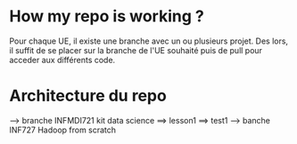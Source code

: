 # How my repo is working ?

Pour chaque UE, il existe une branche avec un ou plusieurs projet. Des lors, il suffit de se placer sur la branche de l'UE souhaité puis de pull pour acceder aux différents code.

# Architecture du repo
 --> branche INFMDI721 kit data science
    ==> lesson1
    ==> test1
 --> banche INF727 Hadoop from scratch
